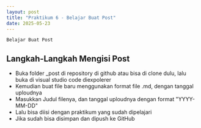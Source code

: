 ```yaml
---
layout: post
title: "Praktikum 6 - Belajar Buat Post"
date: 2025-05-23
---
```


    Belajar Buat Post

## Langkah-Langkah Mengisi Post

- Buka folder _post di repository di github atau bisa di clone dulu, lalu buka di visual studio code diexpolerer
- Kemudian buat file baru menggunakan format file .md, dengan tanggal uploudnya
- Masukkan Judul filenya, dan tanggal uploudnya dengan format "YYYY-MM-DD"
- Lalu bisa diisi dengan praktikum yang sudah dipelajari
- Jika sudah bisa disimpan dan dipush ke GitHub